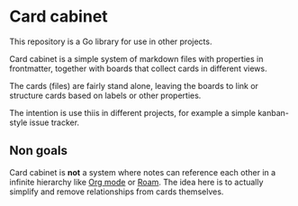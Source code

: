 # Card cabinet

This repository is a Go library for use in other projects.

Card cabinet is a simple system of markdown files with properties in frontmatter, together with boards that collect cards in different views.

The cards (files) are fairly stand alone, leaving the boards to link or structure cards based on labels or other 
properties.

The intention is use thiis in different projects, for example a simple kanban-style issue tracker.

## Non goals

Card cabinet is **not** a system where notes can reference each other in a infinite hierarchy like [Org mode](orgmode.org) or [Roam](roamresearch.com). The idea here is to actually simplify and remove relationships from cards themselves. 
